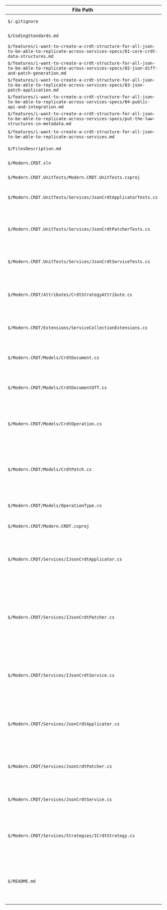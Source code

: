 | File Path | Description |
| --- | --- |
| `$/.gitignore` | No description provided. |
| `$/CodingStandards.md` | No description provided. |
| `$/features/i-want-to-create-a-crdt-structure-for-all-json-to-be-able-to-replicate-across-services-specs/01-core-crdt-data-structures.md` | No description provided. |
| `$/features/i-want-to-create-a-crdt-structure-for-all-json-to-be-able-to-replicate-across-services-specs/02-json-diff-and-patch-generation.md` | No description provided. |
| `$/features/i-want-to-create-a-crdt-structure-for-all-json-to-be-able-to-replicate-across-services-specs/03-json-patch-application.md` | No description provided. |
| `$/features/i-want-to-create-a-crdt-structure-for-all-json-to-be-able-to-replicate-across-services-specs/04-public-api-and-integration.md` | No description provided. |
| `$/features/i-want-to-create-a-crdt-structure-for-all-json-to-be-able-to-replicate-across-services-specs/put-the-lww-structures-in-metadata.md` | No description provided. |
| `$/features/i-want-to-create-a-crdt-structure-for-all-json-to-be-able-to-replicate-across-services.md` | No description provided. |
| `$/FilesDescription.md` | No description provided. |
| `$/Modern.CRDT.sln` | No description provided. |
| `$/Modern.CRDT.UnitTests/Modern.CRDT.UnitTests.csproj` | No description provided. |
| `$/Modern.CRDT.UnitTests/Services/JsonCrdtApplicatorTests.cs` | Contains unit tests for the `JsonCrdtApplicator` service. |
| `$/Modern.CRDT.UnitTests/Services/JsonCrdtPatcherTests.cs` | Contains unit tests for the `JsonCrdtPatcher` service, covering various JSON diffing scenarios. |
| `$/Modern.CRDT.UnitTests/Services/JsonCrdtServiceTests.cs` | Contains end-to-end integration tests for the `JsonCrdtService`. |
| `$/Modern.CRDT/Attributes/CrdtStrategyAttribute.cs` | The base abstract attribute for marking properties with a specific CRDT merge strategy. |
| `$/Modern.CRDT/Extensions/ServiceCollectionExtensions.cs` | Provides DI extension methods for easy library setup. |
| `$/Modern.CRDT/Models/CrdtDocument.cs` | Encapsulates a JSON document and its associated LWW metadata as `JsonNode`s. |
| `$/Modern.CRDT/Models/CrdtDocumentOfT.cs` | A generic version of `CrdtDocument` for working with POCOs. |
| `$/Modern.CRDT/Models/CrdtOperation.cs` | Represents a single CRDT operation in a patch, including the target JSON Path, type, value, and timestamp. |
| `$/Modern.CRDT/Models/CrdtPatch.cs` | Encapsulates a list of CRDT operations that represent the difference between two JSON documents. |
| `$/Modern.CRDT/Models/OperationType.cs` | Defines the types of operations (Upsert, Remove) for a CRDT patch. |
| `$/Modern.CRDT/Modern.CRDT.csproj` | No description provided. |
| `$/Modern.CRDT/Services/IJsonCrdtApplicator.cs` | Defines the contract for a service that applies a CRDT patch to a JSON document, respecting Last-Writer-Wins (LWW) semantics. |
| `$/Modern.CRDT/Services/IJsonCrdtPatcher.cs` | Defines the contract for a service that compares two JSON documents and generates a CRDT patch based on Last-Writer-Wins (LWW) semantics. |
| `$/Modern.CRDT/Services/IJsonCrdtService.cs` | Defines the public facade service for orchestrating CRDT operations, providing a high-level API for patch generation and merging. |
| `$/Modern.CRDT/Services/JsonCrdtApplicator.cs` | Implements the patch application logic, including path creation and Last-Writer-Wins (LWW) conflict resolution. |
| `$/Modern.CRDT/Services/JsonCrdtPatcher.cs` | Implements the logic to recursively compare two `JsonNode` objects and generate a list of `CrdtOperation`s. |
| `$/Modern.CRDT/Services/JsonCrdtService.cs` | Implements the high-level facade service for CRDT operations. |
| `$/Modern.CRDT/Services/Strategies/ICrdtStrategy.cs` | Defines the contract for a strategy that handles CRDT patch generation and application for a property. |
| `$/README.md` | The main documentation for the Modern.CRDT library, including usage examples and an overview of the architecture. |